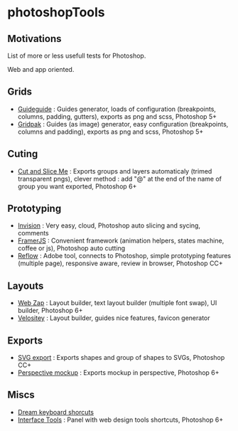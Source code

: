 photoshopTools
==============

Motivations
-----------
List of more or less usefull tests for Photoshop.

Web and app oriented.

Grids
-----
- [Guideguide](http://guideguide.me) : Guides generator, loads of configuration (breakpoints, columns, padding, gutters), exports as png and scss, Photoshop 5+
- [Gridpak](http://gridpak.com) : Guides (as image) generator, easy configuration (breakpoints, columns and padding), exports as png and scss, Photoshop 5+

Cuting
------
- [Cut and Slice Me](http://www.cutandslice.me) : Exports groups and layers automaticaly (trimed transparent pngs), clever method : add "@" at the end of the name of group you want exported, Photoshop 6+

Prototyping
-----------
- [Invision](http://www.invisionapp.com) : Very easy, cloud, Photoshop auto slicing and sycing, comments
- [FramerJS](http://framerjs.com) : Convenient framework (animation helpers, states machine, coffee or js), Photoshop auto cutting
- [Reflow](https://creative.adobe.com/products/reflow) : Adobe tool, connects to Photoshop, simple prototyping features (multiple page), responsive aware, review in browser, Photoshop CC+

Layouts
-------
- [Web Zap](http://webzap.uiparade.com) : Layout builder, text layout builder (multiple font swap), UI builder, Photoshop 6+
- [Velositey](http://dandkagency.com/velositey) : Layout builder, guides nice features, favicon generator

Exports
-------
- [SVG export](https://creativemarket.com/Renamy/16717-Zeick-Photoshop-SVG-export-2.2.0?utm_source=cmembed&utm_medium=link&utm_campaign=16717) : Exports shapes and group of shapes to SVGs, Photoshop CC+
- [Perspective mockup](http://perspectivemockups.com) : Exports mockup in perspective, Photoshop 6+


Miscs
-----
- [Dream keyboard shorcuts](http://www.dtelepathy.com/blog/design/dream-photoshop-keyboard-shortcuts)
- [Interface Tools](https://dribbble.com/shots/1160621-Interface-Tools-Photoshop-Plugin) : Panel with web design tools shortcuts, Photoshop 6+